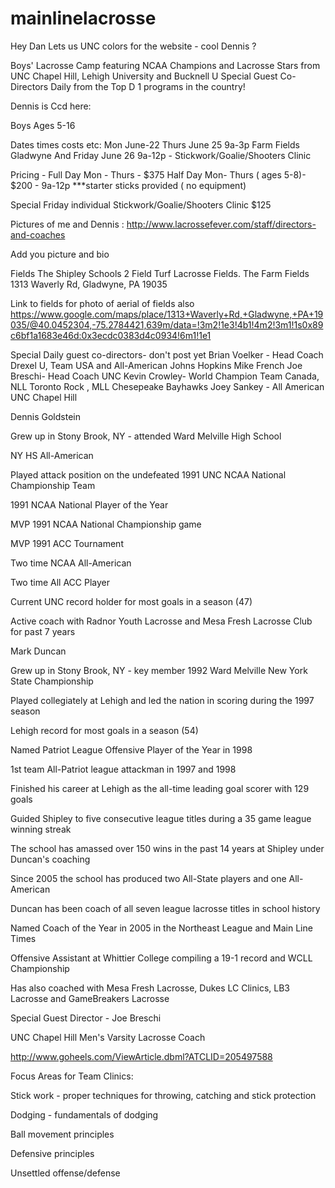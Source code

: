 # mainlinelacrosse

Hey Dan
Lets us UNC colors for the website - cool Dennis ?

Boys' Lacrosse Camp featuring NCAA Champions and Lacrosse Stars from
UNC Chapel Hill, Lehigh University and Bucknell U
Special Guest Co- Directors Daily from the Top D 1 programs in the country!

Dennis is Ccd here:

Boys Ages 5-16

Dates times costs etc:
Mon June-22 Thurs June 25 9a-3p  Farm Fields Gladwyne
And Friday June 26   9a-12p - Stickwork/Goalie/Shooters Clinic

Pricing -
Full Day Mon - Thurs - $375
Half Day Mon- Thurs ( ages 5-8)-  $200 - 9a-12p
***starter sticks provided ( no equipment)

Special Friday individual Stickwork/Goalie/Shooters Clinic
$125

Pictures of me and Dennis :
http://www.lacrossefever.com/staff/directors-and-coaches

Add you picture and bio

Fields
The Shipley Schools 2 Field Turf Lacrosse Fields.
The Farm Fields
1313 Waverly Rd,
Gladwyne, PA 19035

Link to fields for photo of aerial of fields also
https://www.google.com/maps/place/1313+Waverly+Rd,+Gladwyne,+PA+19035/@40.0452304,-75.2784421,639m/data=!3m2!1e3!4b1!4m2!3m1!1s0x89c6bf1a1683e46d:0x3ecdc0383d4c0934!6m1!1e1


Special Daily guest co-directors- don't post yet
Brian Voelker - Head Coach Drexel U, Team USA and All-American Johns Hopkins
Mike French
Joe Breschi- Head Coach UNC
Kevin Crowley- World Champion Team Canada, NLL Toronto Rock , MLL Chesepeake Bayhawks
Joey Sankey - All American UNC Chapel Hill


Dennis Goldstein

Grew up in Stony Brook, NY - attended Ward Melville High School

NY HS All-American

Played attack position on the undefeated 1991 UNC NCAA National Championship Team

1991 NCAA National Player of the Year

MVP 1991 NCAA National Championship game

MVP 1991 ACC Tournament

Two time NCAA All-American

Two time All ACC Player

Current UNC record holder for most goals in a season (47)

Active coach with Radnor Youth Lacrosse and Mesa Fresh Lacrosse Club for past 7 years



Mark Duncan

Grew up in Stony Brook, NY - key member 1992 Ward Melville New York State Championship

Played collegiately at Lehigh and led the nation in scoring during the 1997 season

Lehigh record for most goals in a season (54)

Named Patriot League Offensive Player of the Year in 1998

1st team All-Patriot league attackman in 1997 and 1998

Finished his career at Lehigh as the all-time leading goal scorer with 129 goals

Guided Shipley to five consecutive league titles during a 35 game league winning streak

The school has amassed over 150 wins in the past 14 years at Shipley under Duncan's coaching

Since 2005 the school has produced two All-State players and one All-American

Duncan has been coach of all seven league lacrosse titles in school history

Named Coach of the Year in 2005 in the Northeast League and Main Line Times

Offensive Assistant at Whittier College compiling a 19-1 record and WCLL Championship

Has also coached with Mesa Fresh Lacrosse, Dukes LC Clinics, LB3 Lacrosse and GameBreakers Lacrosse


Special Guest Director - Joe Breschi

UNC Chapel Hill Men's Varsity Lacrosse Coach

http://www.goheels.com/ViewArticle.dbml?ATCLID=205497588



Focus Areas for Team Clinics:



Stick work - proper techniques for throwing, catching and stick protection



Dodging - fundamentals of dodging



Ball movement principles



Defensive principles



Unsettled offense/defense
